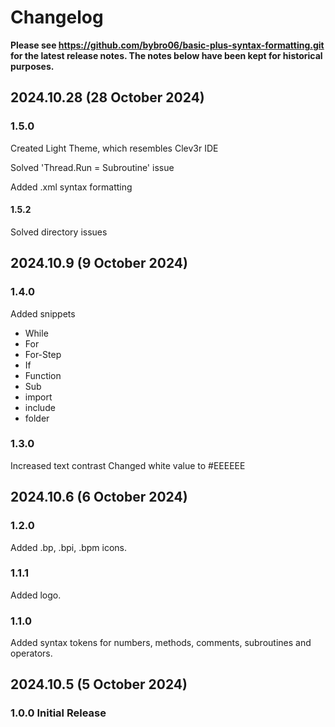 # Changelog

**Please see https://github.com/bybro06/basic-plus-syntax-formatting.git for the latest release notes. The notes below have been kept for historical purposes.**

## 2024.10.28 (28 October 2024)

### 1.5.0
Created Light Theme, which resembles Clev3r IDE

Solved 'Thread.Run = Subroutine' issue

Added .xml syntax formatting

#### 1.5.2
Solved directory issues

## 2024.10.9 (9 October 2024)

### 1.4.0
Added snippets

- While
- For
- For-Step
- If
- Function
- Sub
- import
- include
- folder

### 1.3.0
Increased text contrast
Changed white value to #EEEEEE

## 2024.10.6 (6 October 2024)

### 1.2.0
Added .bp, .bpi, .bpm icons.

### 1.1.1
Added logo.

### 1.1.0
Added syntax tokens for numbers, methods, comments, subroutines and operators.


## 2024.10.5 (5 October 2024)

### 1.0.0 Initial Release

